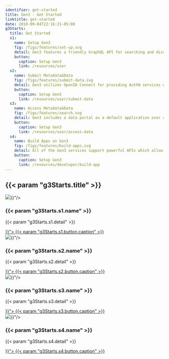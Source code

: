 ```yaml
---
identifier: get-started
title: Gen3 - Get Started
linktitle: get-started
date: 2018-09-04T22:16:21-05:00
g3Starts:
  title: Get Started
  s1:
    name: Setup Gen3
    fig: /figs/features/set-up.svg
    detail: Gen3 features a friendly GraphQL API for searching and discovering data. The GraphQL API enables faceted and precise searching through the flexible data model. Search capabilities enable quick and easy creation of virtual cohorts that can be exported to a manifest for data download.
    button:
      caption: Setup Gen3
      link: /resources/user
  s2:
    name: Submit Metadata&Data
    fig: /figs/features/submit-data.svg
    detail: Gen3 utilizes OpenID Connect for providing AuthN services with AuthZ specified on a per commons basis. Currently supported identity providers include Google and Shibboleth, supporting providers such as NIH iTrust, InCommon Federation, and eduGAIN.
    button:
      caption: Setup Gen3
      link: /resources/user/submit-data
  s3:
    name: Access Metadata&Data
    fig: /figs/features/search.svg
    detail: Gen3 includes a data portal as a default application over a commons. The portal is an interactive website that allows users to explore, submit, and download data. The data portal utilizes the public APIs offered by the data commons as a demonstration to the power of Gen3.
    button:
      caption: Setup Gen3
      link: /resources/user/access-data
  s4:
    name: Build Apps on Gen3
    fig: /figs/features/build-apps.svg
    detail: All of the Gen3 services support powerful APIs which allow them to interact with each other and external users. These APIs enable extensible application development for future services and users.
    button:
      caption: Setup Gen3
      link: /resources/developer/build-app
---
```


<section class="g3-bg__solight">
  <h1 class="g3-text__center g3-space__padding-md-top-bottom g3-mb-hide">{{< param "g3Starts.title" >}}</h1>
</section>
  
<section>
  <div class="g3-inner-wrapper g3-space__padding-md-top g3-space__padding-lg-bottom g3-mb-space__padding-lg-top g3-mb-space__padding-lg-bottom">
    <div class="g3-table g3-space__margin-lg-bottom g3-mb-space__margin-lg-bottom">
      <div class="g3-col__50 g3-text__center g3-space__margin-sm-left-right">
        <img class="g3-space__margin-sm-bottom" src="{{< param "g3Starts.s1.fig" >}}"/>
        <h3 class="g3-space__margin-sm-bottom">
          {{< param "g3Starts.s1.name" >}}
        </h3>
        <p class="g3-space__margin-sm-bottom">
          {{< param "g3Starts.s1.detail" >}}
        </p>
        <a class="g3-button g3-button--primary g3-align__bottom" href="{{< param "g3Starts.s1.button.link" >}}">
          {{< param "g3Starts.s1.button.caption" >}}
        </a>
      </div>
      <div class="g3-col__50 g3-text__center g3-space__margin-sm-left-right">
        <img class="g3-space__margin-sm-bottom" src="{{< param "g3Starts.s2.fig" >}}"/>
        <h3 class="g3-space__margin-sm-bottom">
          {{< param "g3Starts.s2.name" >}}
        </h3>
        <p class="g3-space__margin-sm-bottom">
          {{< param "g3Starts.s2.detail" >}}
        </p>
        <a class="g3-button g3-button--primary g3-align__bottom" href="{{< param "g3Starts.s2.button.link" >}}">
          {{< param "g3Starts.s2.button.caption" >}}
        </a>
      </div>
    </div>
    <div class="g3-table g3-space__margin-lg-bottom g3-mb-space__margin-lg-bottom">
      <div class="g3-col__50 g3-text__center g3-space__margin-sm-left-right">
        <img class="g3-space__margin-sm-bottom" src="{{< param "g3Starts.s3.fig" >}}"/>
        <h3 class="g3-space__margin-sm-bottom">
          {{< param "g3Starts.s3.name" >}}
        </h3>
        <p class="g3-space__margin-sm-bottom">
          {{< param "g3Starts.s3.detail" >}}
        </p>
        <a class="g3-button g3-button--primary g3-align__bottom" href="{{< param "g3Starts.s3.button.link" >}}">
          {{< param "g3Starts.s3.button.caption" >}}
        </a>
      </div>
      <div class="g3-col__50 g3-text__center g3-space__margin-sm-left-right">
        <img class="g3-space__margin-sm-bottom" src="{{< param "g3Starts.s4.fig" >}}"/>
        <h3 class="g3-space__margin-sm-bottom">
          {{< param "g3Starts.s4.name" >}}
        </h3>
        <p class="g3-space__margin-sm-bottom">
          {{< param "g3Starts.s4.detail" >}}
        </p>
        <a class="g3-button g3-button--primary g3-align__bottom" href="{{< param "g3Starts.s4.button.link" >}}">
          {{< param "g3Starts.s4.button.caption" >}}
        </a>
      </div>
    </div>
  </div>
</section>